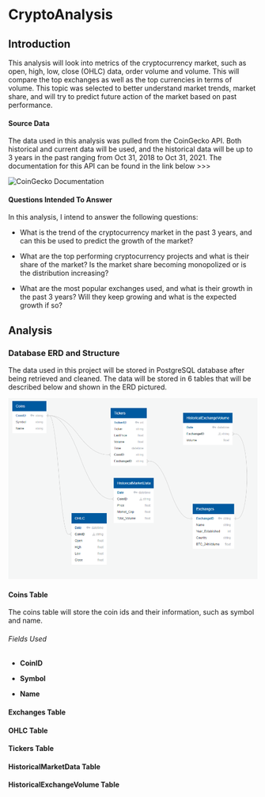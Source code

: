 # CryptoAnalysis

## Introduction 

This analysis will look into metrics of the cryptocurrency market, such as open, high, low, close (OHLC) data, order volume and volume. This will compare the top exchanges as well as the top currencies in terms of volume. This topic was selected to better understand market trends, market share, and will try to predict future action of the market based on past performance.

#### Source Data

The data used in this analysis was pulled from the CoinGecko API. Both historical and current data will be used, and the historical data will be up to 3 years in the past ranging from Oct 31, 2018 to Oct 31, 2021. The documentation for this API can be found in the link below >>>

![CoinGecko Documentation](coingecko.com/en/api/documentation)

#### Questions Intended To Answer

In this analysis, I intend to answer the following questions:

- What is the trend of the cryptocurrency market in the past 3 years, and can this be used to predict the growth of the market?

- What are the top performing cryptocurrency projects and what is their share of the market? Is the market share becoming monopolized or is the distribution increasing?

- What are the most popular exchanges used, and what is their growth in the past 3 years? Will they keep growing and what is the expected growth if so?

## Analysis

### Database ERD and Structure

The data used in this project will be stored in PostgreSQL database after being retrieved and cleaned. The data will be stored in 6 tables that will be described below and shown in the ERD pictured.

![Database ERD](Images/DatabaseERD.PNG)

#### Coins Table

The coins table will store the coin ids and their information, such as symbol and name.

###### Fields Used

- **CoinID**

- **Symbol**

- **Name**


#### Exchanges Table


#### OHLC Table


#### Tickers Table


#### HistoricalMarketData Table


#### HistoricalExchangeVolume Table

